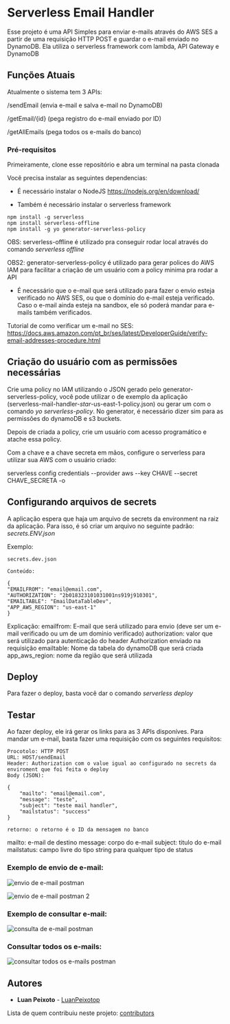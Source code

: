 # Serverless Email Handler

Esse projeto é uma API Simples para enviar e-mails através do AWS SES a partir de uma requisição HTTP POST e guardar o e-mail enviado no DynamoDB. 
Ela utiliza o serverless framework com lambda, API Gateway e DynamoDB

## Funções Atuais

Atualmente o sistema tem 3 APIs:

/sendEmail       (envia e-mail e salva e-mail no DynamoDB)

/getEmail/{id}   (pega registro do e-mail enviado por ID)

/getAllEmails    (pega todos os e-mails do banco)

### Pré-requisitos

Primeiramente, clone esse repositório e abra um terminal na pasta clonada

Você precisa instalar as seguintes dependencias:

- É necessário instalar o NodeJS
https://nodejs.org/en/download/

- Também é necessário instalar o serverless framework
```
npm install -g serverless
npm install serverless-offline
npm install -g yo generator-serverless-policy
```
OBS: serverless-offline é utilizado pra conseguir rodar local através do comando *serverless offline*

OBS2: generator-serverless-policy é utilizado para gerar polices do AWS IAM para facilitar a criação de um usuário com a policy minima pra rodar a API

- É necessário que o e-mail que será utilizado para fazer o envio esteja verificado no AWS SES, ou que o domínio do e-mail esteja verificado.
  Caso o e-mail ainda esteja na sandbox, ele só poderá mandar para e-mails também verificados.

Tutorial de como verificar um e-mail no SES: https://docs.aws.amazon.com/pt_br/ses/latest/DeveloperGuide/verify-email-addresses-procedure.html

## Criação do usuário com as permissões necessárias
  Crie uma policy no IAM utilizando o JSON gerado pelo generator-serverless-policy, 
  você pode utilizar o de exemplo da aplicação (serverless-mail-handler-_star_-us-east-1-policy.json) ou gerar um com o comando *yo serverless-policy*.
  No generator, é necessário dizer sim para as permissões do dynamoDB e s3 buckets.
  
  Depois de criada a policy, crie um usuário com acesso programático e atache essa policy.

  Com a chave e a chave secreta em mãos, configure o serverless para utilizar sua AWS com o usuário criado:
  
  serverless config credentials --provider aws --key CHAVE --secret CHAVE_SECRETA -o
  
## Configurando arquivos de secrets

  A aplicação espera que haja um arquivo de secrets da environment na raiz da aplicação. Para isso, é só criar um arquivo no seguinte padrão:
  *secrets.ENV.json*
  
  Exemplo:
  ```
  secrets.dev.json

  Conteúdo:
  
  {
  "EMAILFROM": "email@email.com",
  "AUTHORIZATION": "2b018323101031001ns919j910301",
  "EMAILTABLE": "EmailDataTableDev",
  "APP_AWS_REGION": "us-east-1"
  }
  ```
  
  Explicação:
    emailfrom: E-mail que será utilizado para envio (deve ser um e-mail verificado ou um de um domínio verificado)
    authorization: valor que será utilizado para autenticação do header Authorization enviado na requisição
    emailtable: Nome da tabela do dynamoDB que será criada
    app_aws_region: nome da região que será utilizada

## Deploy

Para fazer o deploy, basta você dar o comando *serverless deploy*

## Testar

Ao fazer deploy, ele irá gerar os links para as 3 APIs disponíves.
Para mandar um e-mail, basta fazer uma requisição com os seguintes requisitos:

```
Procotolo: HTTP POST
URL: HOST/sendEmail
Header: Authorization com o value igual ao configurado no secrets da enviroment que foi feita o deploy
Body (JSON):

{
	"mailto": "email@email.com",
	"message": "teste",
	"subject": "teste mail handler",
	"mailstatus": "success"
}

retorno: o retorno é o ID da mensagem no banco
```

mailto: e-mail de destino
message: corpo do e-mail
subject: titulo do e-mail
mailstatus: campo livre do tipo string para qualquer tipo de status


### Exemplo de envio de e-mail:

![envio de e-mail postman](https://i.ibb.co/fYkKSFK/postman-1.png)

![envio de e-mail postman 2](https://i.ibb.co/2j4GhbQ/postman-2.png)

### Exemplo de consultar e-mail:

![consulta de e-mail postman](https://i.ibb.co/QjZsqsD/postman-getemail.png)

### Consultar todos os e-mails:

![consultar todos os e-mails postman](https://i.ibb.co/dWt8tsS/postman-get-All-Emails.png)


## Autores
* **Luan Peixoto** - [LuanPeixotop](https://github.com/LuanPeixotop/)

Lista de quem contribuiu neste projeto: [contributors](https://github.com/LuanPeixotop/serverless-email-handler/contributors)







